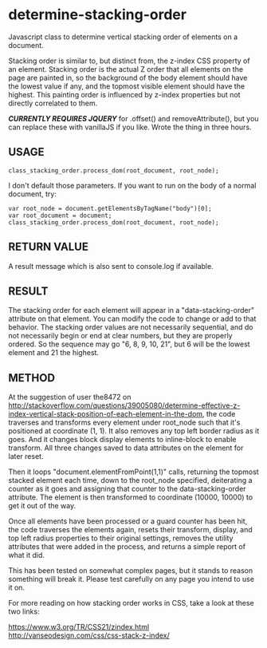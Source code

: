 # determine-stacking-order
Javascript class to determine vertical stacking order of elements on a document.

Stacking order is similar to, but distinct from, the z-index CSS property of an element.  Stacking order is the actual Z order that all elements on the page are painted in, so the background of the body element should have the lowest value if any, and the topmost visible element should have the highest.  This painting order is influenced by z-index properties but not directly correlated to them.

***CURRENTLY REQUIRES JQUERY*** for .offset() and removeAttribute(), but you can replace these with vanillaJS if you like.  Wrote the thing in three hours.


USAGE
-----

    class_stacking_order.process_dom(root_document, root_node);

I don't default those parameters.  If you want to run on the body of a normal document, try:

    var root_node = document.getElementsByTagName("body")[0];
    var root_document = document;
    class_stacking_order.process_dom(root_document, root_node);


RETURN VALUE
------------

A result message which is also sent to console.log if available.


RESULT
------

The stacking order for each element will appear in a "data-stacking-order" attribute on that element.  You can modify the code to change or add to that behavior.  The stacking order values are not necessarily sequential, and do not necessarily begin or end at clear numbers, but they are properly ordered.  So the sequence may go "6, 8, 9, 10, 21", but 6 will be the lowest element and 21 the highest.


METHOD
------

At the suggestion of user the8472 on http://stackoverflow.com/questions/39005080/determine-effective-z-index-vertical-stack-position-of-each-element-in-the-dom, the code traverses and transforms every element under root_node such that it's positioned at coordinate (1, 1).  It also removes any top left border radius as it goes.  And it changes block display elements to inline-block to enable transform.  All three changes saved to data attributes on the element for later reset.

Then it loops "document.elementFromPoint(1,1)" calls, returning the topmost stacked element each time, down to the root_node specified, deiterating a counter as it goes and assigning that counter to the data-stacking-order attribute.  The element is then transformed to coordinate (10000, 10000) to get it out of the way.

Once all elements have been processed or a guard counter has been hit, the code traverses the elements again, resets their transform, display, and top left radius properties to their original settings, removes the utility attributes that were added in the process, and returns a simple report of what it did.



This has been tested on somewhat complex pages, but it stands to reason something will break it.  Please test carefully on any page you intend to use it on.

For more reading on how stacking order works in CSS, take a look at these two links:

https://www.w3.org/TR/CSS21/zindex.html
http://vanseodesign.com/css/css-stack-z-index/
